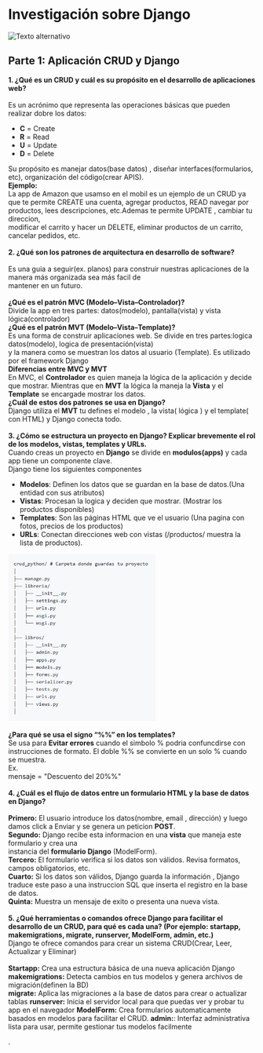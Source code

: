 #  **Investigación sobre Django**
![Texto alternativo](https://ws.apms.io/api/_files/NydJSQz2pxfUmD5yTEe2FR/download/)

##  **Parte 1: Aplicación CRUD y Django**
**1. ¿Qué es un CRUD  y cuál es su propósito en el desarrollo de aplicaciones web?** <br><br>
   Es un acrónimo que representa las operaciones básicas que pueden realizar dobre los datos:
   * **C** = Create 
   * **R** = Read
   * **U** = Update
   * **D** = Delete
      
   Su propósito es manejar datos(base datos) , diseñar interfaces(formularios, etc), organización
   del código(crear APIS).<br>
   **Ejemplo:**<br>
   La app de Amazon que usamso en el mobil es un ejemplo de un CRUD ya que te permite 
   CREATE  una cuenta, agregar productos, READ  navegar por productos, lees descripciones,
   etc.Ademas te permite UPDATE , cambiar tu direccion,<br> modificar el carrito y hacer 
   un DELETE, eliminar productos de un carrito, cancelar pedidos, etc. <br><br>
**2. ¿Qué son los patrones  de arquitectura en desarrollo de software?** <br><br> 
   Es una guia a seguir(ex. planos) para construir nuestras aplicaciones de la manera más organizada sea más facil de
   <br> 
   mantener  en un futuro.<br><br>
   **¿Qué es el patrón MVC (Modelo–Vista–Controlador)?**  
      Divide la app en tres partes: datos(modelo), pantalla(vista) y vista lógica(controlador)<br>
    **¿Qué es el patrón MVT (Modelo–Vista–Template)?**  
     Es una forma de construir aplicaciones web. Se divide en tres partes:logica datos(modelo), logica de 
     presentación(vista)<br> 
     y la   manera como se muestran los datos al usuario (Template). Es utilizado por el framework  Django<br>
    **Diferencias entre MVC y MVT**<br>
     En MVC, el **Controlador** es quien maneja la lógica de la aplicación y decide que mostrar.
     Mientras que en  **MVT** la lógica la maneja la **Vista**  y el **Template** se encargade mostrar los datos.<br>
    **¿Cuál de estos dos patrones se usa en Django?**<br>
     Django utiliza el **MVT** tu defines el modelo , la vista( lógica ) y el template( con HTML) y Django conecta 
     todo.<br><br>
 **3. ¿Cómo se estructura un proyecto en Django? Explicar brevemente el rol de los 
    modelos, vistas, templates y URLs.**  
    Cuando creas un proyecto en **Django** se divide en **modulos(apps)** y cada app tiene un componente clave.<br> 
    Django tiene los siguientes componentes
 * **Modelos**:
       Definen los datos que se guardan en la base de datos.(Una entidad con sus atributos)
 * **Vistas**:
       Procesan la logica y deciden que mostrar. (Mostrar los productos disponibles)
 * **Templates**: 
       Son las páginas HTML que ve el usuario (Una pagina con fotos, precios de los productos)
 * **URLs**: 
       Conectan direcciones web con vistas (/productos/ muestra la lista de productos).
  
 <p align="left">
     <img src="image.png" alt="Estructura de Django" width="300"/>
 </p>
 
   **¿Para qué se usa el signo “%%” en los templates?** <br>
    Se usa para **Evitar errores** cuando el simbolo  % podria confuncdirse con instrucciones de formato.
    El doble %% se convierte en un solo % cuando se muestra.<br>
    Ex.<br>
    mensaje = "Descuento del 20%%"<br><br>
**4. ¿Cuál es el flujo de datos entre un formulario HTML y la base de datos en Django?**<br><br>
    **Primero:** El usuario introduce los datos(nombre, email , dirección) y luego damos click a Enviar 
    y se genera un peticion **POST**.<br>
    **Segundo:** Django recibe esta informacion en una **vista** que maneja este formulario y crea una<br>           instancia del **formulario Django** (ModelForm).<br>
    **Tercero:** El formulario verifica si los datos son válidos. Revisa formatos, campos obligatorios, etc.     <br>
    **Cuarto:** Si los datos son válidos, Django guarda la información , Django traduce este paso a una 
    instruccion SQL que inserta el registro en la base de datos.<br>
    **Quinta:** Muestra un mensaje de exito o presenta una nueva vista.<br><br>
**5. ¿Qué herramientas o comandos ofrece Django para facilitar el desarrollo de un 
CRUD, para qué es cada una? (Por ejemplo: startapp, makemigrations, 
migrate, runserver, ModelForm, admin, etc.)**<br>
     Django te ofrece comandos para crear un sistema CRUD(Crear, Leer, Actualizar y Eliminar)<br><br>
     **Startapp:** Crea una estructura básica de una nueva aplicación Django<br>
     **makemigrations:** Detecta cambios en tus modelos y genera archivos de migración(definen la BD)<br>
     **migrate:** Aplica las migraciones a la base de datos para crear o actualizar tablas 
     **runserver:** Inicia el servidor local para que puedas ver y probar tu app en el navegador 
     **ModelForm:** Crea formularios automaticamente basados en modelos para facilitar el CRUD.
     **admin:**: Interfaz administrativa lista para usar, permite gestionar tus modelos facilmente
    

   
 
   
   
   .
